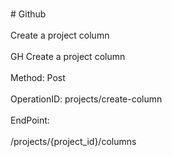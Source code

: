 <br>#     Github</br>
<br>Create a project column</br>
<br>GH Create a project column</br>
<br>Method: Post</br>
<br>OperationID: projects/create-column</br>
<br>EndPoint:</br>
<br>/projects/{project_id}/columns</br>
